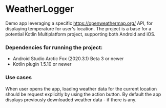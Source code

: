 # WeatherLogger

Demo app leveraging a specific https://openweathermap.org/ API, for displaying temperature for
user's location. The project is a base for a potential Kotlin Multiplatform project, supporting both
Android and iOS.

### Dependencies for running the project:

- Android Studio Arctic Fox (2020.3.1) Beta 3 or newer
- Kotlin plugin 1.5.10 or newer

### Use cases

When user opens the app, loading weather data for the current location should be request explicitly
by using the action button. By default the app displays previously downloaded weather data - if
there is any.